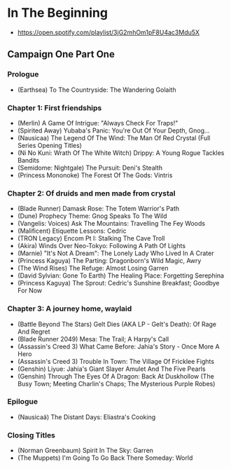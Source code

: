 # In The Beginning

* https://open.spotify.com/playlist/3jG2mhOm1pF8U4ac3Mdu5X

## Campaign One Part One
### Prologue

* (Earthsea) To The Countryside: The Wandering Golaith

### Chapter 1: First friendships

* (Merlin) A Game Of Intrigue: "Always Check For Traps!"
* (Spirited Away) Yubaba's Panic: You're Out Of Your Depth, Gnog...
* (Nausicaa) The Legend Of The Wind: The Man Of Red Crystal (Full Series Opening Titles)
* (Ni No Kuni: Wrath Of The White Witch) Drippy: A Young Rogue Tackles Bandits
* (Semidome: Nightgale) The Pursuit: Deni's Stealth
* (Princess Mononoke) The Forest Of The Gods: Vintris

### Chapter 2: Of druids and men made from crystal

* (Blade Runner) Damask Rose: The Totem Warrior's Path
* (Dune) Prophecy Theme: Gnog Speaks To The Wild
* (Vangelis: Voices) Ask The Mountains: Travelling The Fey Woods
* (Malificent) Etiquette Lessons: Cedric
* (TRON Legacy) Encom Pt I: Stalking The Cave Troll
* (Akira) Winds Over Neo-Tokyo: Following A Path Of Lights
* (Marnie) "It's Not A Dream": The Lonely Lady Who Lived In A Crater
* (Princess Kaguya) The Parting: Dragonborn's Wild Magic, Awry
* (The Wind Rises) The Refuge: Almost Losing Garren
* (David Sylvian: Gone To Earth) The Healing Place: Forgetting Serephina
* (Princess Kaguya) The Sprout: Cedric's Sunshine Breakfast; Goodbye For Now

### Chapter 3: A journey home, waylaid

* (Battle Beyond The Stars) Gelt Dies (AKA LP - Gelt's Death): Of Rage And Regret
* (Blade Runner 2049) Mesa: The Trail; A Harpy's Call
* (Assassin's Creed 3) What Came Before: Jahia's Story - Once More A Hero
* (Assassin's Creed 3) Trouble In Town: The Village Of Fricklee Fights
* (Genshin) Liyue: Jahia's Giant Slayer Amulet And The Five Pearls
* (Genshin) Through The Eyes Of A Dragon: Back At Duskhollow (The Busy Town; Meeting Charlin's Chaps; The Mysterious Purple Robes)

### Epilogue

* (Nausicaä) The Distant Days: Eliastra's Cooking

### Closing Titles

* (Norman Greenbaum) Spirit In The Sky: Garren
* (The Muppets) I'm Going To Go Back There Someday: World
